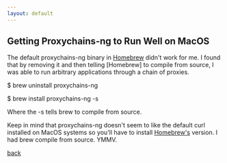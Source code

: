 ```yaml
---
layout: default
---
```


## Getting Proxychains-ng to Run Well on MacOS

The default proxychains-ng binary in [Homebrew](https://brew.sh) didn't work for me. I found that by removing it and then telling [Homebrew] to compile from source, I was able to run arbitrary applications through a chain of proxies.

$ brew uninstall proxychains-ng

$ brew install proxychains-ng -s

Where the -s tells brew to compile from source.

Keep in mind that proxychains-ng doesn't seem to like the default curl installed on MacOS systems so you'll have to install [Homebrew's](https://brew.sh) version. I had brew compile from source. YMMV.

[back](/)
